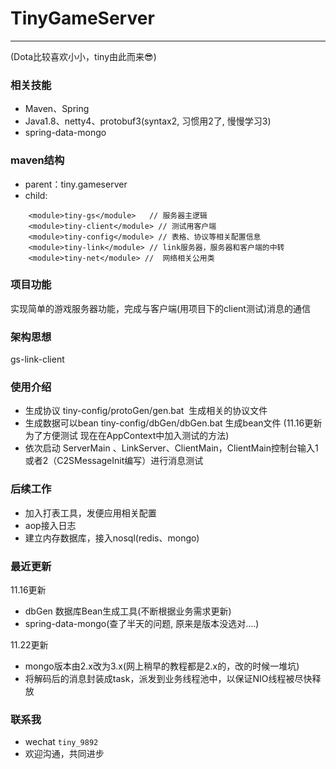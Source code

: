 # TinyGameServer

----
(Dota比较喜欢小小，tiny由此而来:sunglasses:)

### 相关技能

- Maven、Spring
- Java1.8、netty4、protobuf3(syntax2, 习惯用2了, 慢慢学习3)
- spring-data-mongo

### maven结构

- parent：tiny.gameserver
- child: 
```
	<module>tiny-gs</module>   // 服务器主逻辑
	<module>tiny-client</module> // 测试用客户端
	<module>tiny-config</module> // 表格、协议等相关配置信息
	<module>tiny-link</module> // link服务器，服务器和客户端的中转
	<module>tiny-net</module> //  网络相关公用类
```

### 项目功能
实现简单的游戏服务器功能，完成与客户端(用项目下的client测试)消息的通信

### 架构思想
gs-link-client

### 使用介绍

- 生成协议 tiny-config/protoGen/gen.bat  生成相关的协议文件
- 生成数据可以bean tiny-config/dbGen/dbGen.bat 生成bean文件 (11.16更新为了方便测试 现在在AppContext中加入测试的方法)
- 依次启动 ServerMain 、LinkServer、ClientMain，ClientMain控制台输入1或者2（C2SMessageInit编写）进行消息测试

### 后续工作

- 加入打表工具，发便应用相关配置
- aop接入日志
- 建立内存数据库，接入nosql(redis、mongo)

### 最近更新
11.16更新
- dbGen 数据库Bean生成工具(不断根据业务需求更新)
- spring-data-mongo(查了半天的问题, 原来是版本没选对....)

11.22更新
- mongo版本由2.x改为3.x(网上稍早的教程都是2.x的，改的时候一堆坑)
- 将解码后的消息封装成task，派发到业务线程池中，以保证NIO线程被尽快释放

### 联系我

- wechat `tiny_9892`
- 欢迎沟通，共同进步
